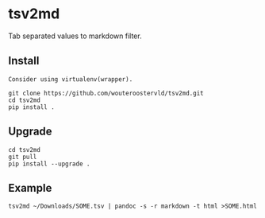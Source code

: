 # tsv2md
Tab separated values to markdown filter.

## Install
    Consider using virtualenv(wrapper).

    git clone https://github.com/wouteroostervld/tsv2md.git
    cd tsv2md
    pip install .

## Upgrade

    cd tsv2md
    git pull
    pip install --upgrade .

## Example

    tsv2md ~/Downloads/SOME.tsv | pandoc -s -r markdown -t html >SOME.html
